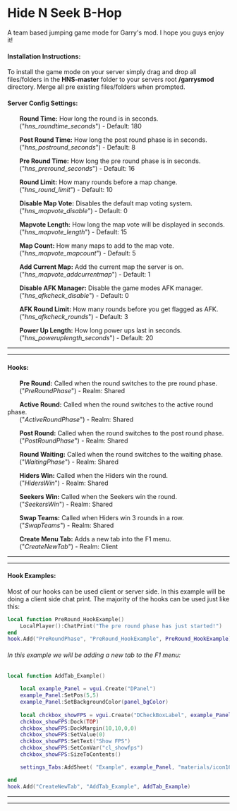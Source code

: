 # Hide N Seek B-Hop
A team based jumping game mode for Garry's mod. I hope you guys enjoy it!

#### Installation Instructions:
To install the game mode on your server simply drag and drop all files/folders in the __HNS-master__ folder to your servers root __/garrysmod__ directory. 
Merge all pre existing files/folders when prompted. 


#### Server Config Settings:  
&nbsp;&nbsp;&nbsp;&nbsp;&nbsp;&nbsp;&nbsp;__Round Time:__ How long the round is in seconds.  
&nbsp;&nbsp;&nbsp;&nbsp;&nbsp;&nbsp;&nbsp;("*hns_roundtime_seconds*") - Default: 180 
   
&nbsp;&nbsp;&nbsp;&nbsp;&nbsp;&nbsp;&nbsp;__Post Round Time:__ How long the post round phase is in seconds.  
&nbsp;&nbsp;&nbsp;&nbsp;&nbsp;&nbsp;&nbsp;("*hns_postround_seconds*") - Default: 8
   
&nbsp;&nbsp;&nbsp;&nbsp;&nbsp;&nbsp;&nbsp;__Pre Round Time:__ How long the pre round phase is in seconds.  
&nbsp;&nbsp;&nbsp;&nbsp;&nbsp;&nbsp;&nbsp;("*hns_preround_seconds*") - Default: 16
   
&nbsp;&nbsp;&nbsp;&nbsp;&nbsp;&nbsp;&nbsp;__Round Limit:__ How many rounds before a map change.  
&nbsp;&nbsp;&nbsp;&nbsp;&nbsp;&nbsp;&nbsp;("*hns_round_limit*") - Default: 10
   
   
&nbsp;&nbsp;&nbsp;&nbsp;&nbsp;&nbsp;&nbsp;__Disable Map Vote:__ Disables the default map voting system.   
&nbsp;&nbsp;&nbsp;&nbsp;&nbsp;&nbsp;&nbsp;("*hns_mapvote_disable*") - Default: 0
   
&nbsp;&nbsp;&nbsp;&nbsp;&nbsp;&nbsp;&nbsp;__Mapvote Length:__ How long the map vote will be displayed in seconds.   
&nbsp;&nbsp;&nbsp;&nbsp;&nbsp;&nbsp;&nbsp;("*hns_mapvote_length*") - Default: 15

&nbsp;&nbsp;&nbsp;&nbsp;&nbsp;&nbsp;&nbsp;__Map Count:__ How many maps to add to the map vote.   
&nbsp;&nbsp;&nbsp;&nbsp;&nbsp;&nbsp;&nbsp;("*hns_mapvote_mapcount*") - Default: 5
   
&nbsp;&nbsp;&nbsp;&nbsp;&nbsp;&nbsp;&nbsp;__Add Current Map:__ Add the current map the server is on.   
&nbsp;&nbsp;&nbsp;&nbsp;&nbsp;&nbsp;&nbsp;("*hns_mapvote_addcurrentmap*") - Default: 1
   
   
&nbsp;&nbsp;&nbsp;&nbsp;&nbsp;&nbsp;&nbsp;__Disable AFK Manager:__ Disable the game modes AFK manager.   
&nbsp;&nbsp;&nbsp;&nbsp;&nbsp;&nbsp;&nbsp;("*hns_afkcheck_disable*") - Default: 0
   
&nbsp;&nbsp;&nbsp;&nbsp;&nbsp;&nbsp;&nbsp;__AFK Round Limit:__ How many rounds before you get flagged as AFK.   
&nbsp;&nbsp;&nbsp;&nbsp;&nbsp;&nbsp;&nbsp;("*hns_afkcheck_rounds*") - Default: 3
   
   
&nbsp;&nbsp;&nbsp;&nbsp;&nbsp;&nbsp;&nbsp;__Power Up Length:__ How long power ups last in seconds.   
&nbsp;&nbsp;&nbsp;&nbsp;&nbsp;&nbsp;&nbsp;("*hns_poweruplength_seconds*") - Default: 20   
   
   
---------------------
---------------------   
#### Hooks:
&nbsp;&nbsp;&nbsp;&nbsp;&nbsp;&nbsp;&nbsp;__Pre Round:__ Called when the round switches to the pre round phase.   
&nbsp;&nbsp;&nbsp;&nbsp;&nbsp;&nbsp;&nbsp;("*PreRoundPhase*") - Realm: Shared

&nbsp;&nbsp;&nbsp;&nbsp;&nbsp;&nbsp;&nbsp;__Active Round:__ Called when the round switches to the active round phase.   
&nbsp;&nbsp;&nbsp;&nbsp;&nbsp;&nbsp;&nbsp;("*ActiveRoundPhase*") - Realm: Shared

&nbsp;&nbsp;&nbsp;&nbsp;&nbsp;&nbsp;&nbsp;__Post Round:__ Called when the round switches to the post round phase.   
&nbsp;&nbsp;&nbsp;&nbsp;&nbsp;&nbsp;&nbsp;("*PostRoundPhase*") - Realm: Shared

&nbsp;&nbsp;&nbsp;&nbsp;&nbsp;&nbsp;&nbsp;__Round Waiting:__ Called when the round switches to the waiting phase.   
&nbsp;&nbsp;&nbsp;&nbsp;&nbsp;&nbsp;&nbsp;("*WaitingPhase*") - Realm: Shared

&nbsp;&nbsp;&nbsp;&nbsp;&nbsp;&nbsp;&nbsp;__Hiders Win:__ Called when the Hiders win the round.   
&nbsp;&nbsp;&nbsp;&nbsp;&nbsp;&nbsp;&nbsp;("*HidersWin*") - Realm: Shared

&nbsp;&nbsp;&nbsp;&nbsp;&nbsp;&nbsp;&nbsp;__Seekers Win:__ Called when the Seekers win the round.   
&nbsp;&nbsp;&nbsp;&nbsp;&nbsp;&nbsp;&nbsp;("*SeekersWin*") - Realm: Shared

&nbsp;&nbsp;&nbsp;&nbsp;&nbsp;&nbsp;&nbsp;__Swap Teams:__ Called when Hiders win 3 rounds in a row.   
&nbsp;&nbsp;&nbsp;&nbsp;&nbsp;&nbsp;&nbsp;("*SwapTeams*") - Realm: Shared

&nbsp;&nbsp;&nbsp;&nbsp;&nbsp;&nbsp;&nbsp;__Create Menu Tab:__ Adds a new tab into the F1 menu.   
&nbsp;&nbsp;&nbsp;&nbsp;&nbsp;&nbsp;&nbsp;("*CreateNewTab*") - Realm: Client   
   

   
---------------------
---------------------   
#### Hook Examples:
Most of our hooks can be used client or server side. In this example will be doing a client side
chat print. The majority of the hooks can be used just like this: 
```lua
local function PreRound_HookExample()
	LocalPlayer():ChatPrint("The pre round phase has just started!")
end
hook.Add("PreRoundPhase", "PreRound_HookExample", PreRound_HookExample)
```


###### In this example we will be adding a new tab to the F1 menu:
```lua
local function AddTab_Example()

	local example_Panel = vgui.Create("DPanel")
	example_Panel:SetPos(5,5)
	example_Panel:SetBackgroundColor(panel_bgColor)
	
	local chckbox_showFPS = vgui.Create("DCheckBoxLabel", example_Panel)
	chckbox_showFPS:Dock(TOP)
	chckbox_showFPS:DockMargin(10,10,0,0)
	chckbox_showFPS:SetValue(0)
	chckbox_showFPS:SetText("Show FPS")
	chckbox_showFPS:SetConVar("cl_showfps")
	chckbox_showFPS:SizeToContents()

	settings_Tabs:AddSheet( "Example", example_Panel, "materials/icon16/heart.png", false, false, "Example" )

end
hook.Add("CreateNewTab", "AddTab_Example", AddTab_Example)
```


---------------------
---------------------   


